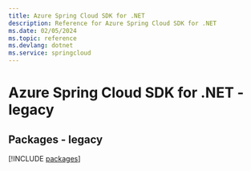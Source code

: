 ```yaml
---
title: Azure Spring Cloud SDK for .NET
description: Reference for Azure Spring Cloud SDK for .NET
ms.date: 02/05/2024
ms.topic: reference
ms.devlang: dotnet
ms.service: springcloud
---
```

# Azure Spring Cloud SDK for .NET - legacy
## Packages - legacy
[!INCLUDE [packages](spring-cloud-index.md)]